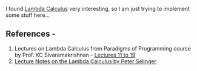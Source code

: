 I found [Lambda Calculus](https://en.wikipedia.org/wiki/Lambda_calculus) very interesting, so I am just trying to implement some stuff here... 


## References - 
1. Lectures on Lambda Calculus from Paradigms of Programming course by Prof. KC Sivaramakrishnan - [Lectures 11 to 19](https://www.youtube.com/playlist?list=PLt0HgEXFOHdkE-NTs87s7QjwYwqeihb-D)
2. [Lecture Notes on the Lambda Calculus by Peter Selinger](https://arxiv.org/pdf/0804.3434.pdf)
